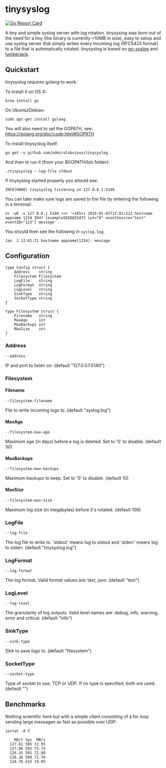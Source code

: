 # tinysyslog
[![Go Report Card](http://goreportcard.com/badge/admiralobvious/tinysyslog)](http://goreportcard.com/report/admiralobvious/tinysyslog)

A tiny and simple syslog server with log rotation. tinysyslog was born out of the need for a tiny (the binary is currently <10MB in size), easy to setup and use syslog server that simply writes every incoming log (RFC5424 format) to a file that is automatically rotated. tinysyslog is based on [go-syslog](https://github.com/mcuadros/go-syslog) and [lumberjack](https://github.com/natefinch/lumberjack).

## Quickstart
tinysyslog requires golang to work.

To install it on OS X:

    brew install go
On Ubuntu/Debian:

    sudo apt-get install golang
You will also need to set the GOPATH, see: https://golang.org/doc/code.html#GOPATH

To install tinysyslog itself:

    go get -u github.com/admiralobvious/tinysyslog
And then to run it (from your $GOPATH/bin folder):

    ./tinysyslog --log-file stdout
If tinysyslog started properly you should see:
```
INFO[0000] tinysyslog listening on 127.0.0.1:5140
```
You can take make sure logs are saved to the file by entering the following in a terminal:
```
nc -w0 -u 127.0.0.1 5140 <<< '<165>1 2016-01-01T12:01:21Z hostname appname 1234 ID47 [exampleSDID@32473 iut="9" eventSource="test" eventID="123"] message'
```

You should then see the following in `syslog.log`:
```
Jan  1 12:01:21 hostname appname[1234]: message
```

## Configuration
```
type Config struct {
	Address    string
	Filesystem Filesystem
	LogFile    string
	LogFormat  string
	LogLevel   string
	SinkType   string
	SocketType string
}

type Filesystem struct {
	Filename   string
	MaxAge     int
	MaxBackups int
	MaxSize    int
}
```

### Address
`--address`

IP and port to listen on. (default "127.0.0.1:5140")
### Filesystem
#### Filename
`--filesystem-filename`

File to write incoming logs to. (default "syslog.log")
#### MaxAge
`--filesystem-max-age`

Maximum age (in days) before a log is deleted. Set to '0' to disable. (default 30)
#### MaxBackups
`--filesystem-max-backups`

Maximum backups to keep. Set to '0' to disable. (default 10)
#### MaxSize
`--filesystem-max-size`

Maximum log size (in megabytes) before it's rotated. (default 100)
### LogFile
`--log-file`

The log file to write to. 'stdout' means log to stdout and 'stderr' means log to stderr. (default "tinysyslog.log")
### LogFormat
`--log-format`

The log format. Valid format values are: text, json. (default "text")
### LogLevel
`--log-level`

The granularity of log outputs. Valid level names are: debug, info, warning, error and critical. (default "info")
### SinkType
`--sink-type`

Sink to save logs to. (default "filesystem")
### SocketType
`--socket-type`

Type of socket to use, TCP or UDP. If no type is specified, both are used. (default "")

## Benchmarks
Nothing scientific here but with a simple client consisting of a for loop sending large messages as fast as possible over UDP:

`iostat -d 5`
```
    KB/t tps  MB/s
  127.61 585 72.95
  127.66 592 73.74
  126.41 591 72.98
  126.36 590 72.76
  124.76 615 74.95
```
